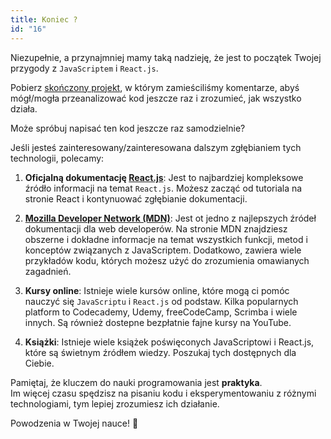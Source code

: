 ```yaml
---
title: Koniec ?
id: "16"
---
```


Niezupełnie, a przynajmniej mamy taką nadzieję, że jest to początek Twojej przygody z `JavaScriptem` i `React.js`.

Pobierz <a href='/photogram.zip'>skończony projekt</a>, w którym zamieściliśmy komentarze, abyś mógł/mogła przeanalizować kod jeszcze raz i zrozumieć, jak wszystko działa.

Może spróbuj napisać ten kod jeszcze raz samodzielnie?

Jeśli jesteś zainteresowany/zainteresowana dalszym zgłębianiem tych technologii, polecamy:

1. **Oficjalną dokumentację <a href='https://react.dev/' target="_blank">React.js</a>**: Jest to najbardziej kompleksowe źródło informacji na temat `React.js`. Możesz zacząć od tutoriala na stronie React i kontynuować zgłębianie dokumentacji.
2. **<a href='https://developer.mozilla.org/en-US/docs/Web/JavaScript' target="_blank">Mozilla Developer Network (MDN)</a>**: Jest ot jedno z najlepszych źródeł dokumentacji dla web developerów. Na stronie MDN znajdziesz obszerne i dokładne informacje na temat wszystkich funkcji, metod i konceptów związanych z JavaScriptem. Dodatkowo, zawiera wiele przykładów kodu, których możesz użyć do zrozumienia omawianych zagadnień.

3. **Kursy online**: Istnieje wiele kursów online, które mogą ci pomóc nauczyć się `JavaScriptu` i `React.js` od podstaw. Kilka popularnych platform to Codecademy, Udemy, freeCodeCamp, Scrimba i wiele innych. Są również dostepne bezpłatnie fajne kursy na YouTube.
4. **Książki**: Istnieje wiele książek poświęconych JavaScriptowi i React.js, które są świetnym źródłem wiedzy. Poszukaj tych dostępnych dla Ciebie.

Pamiętaj, że kluczem do nauki programowania jest **praktyka**.\
Im więcej czasu spędzisz na pisaniu kodu i eksperymentowaniu z różnymi technologiami, tym lepiej zrozumiesz ich działanie.

Powodzenia w Twojej nauce! 🚀
